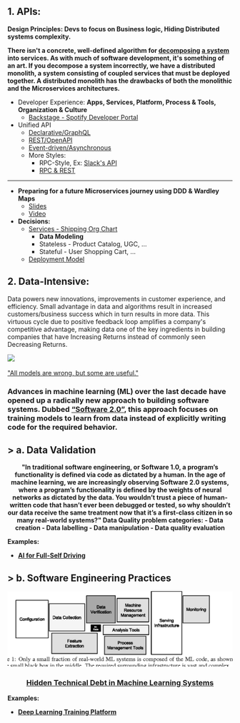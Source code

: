 ## 1. APIs: 
**Design Principles: Devs to focus on Business logic, Hiding Distributed systems complexity.**

**There isn't a concrete, well-defined algorithm for [decomposing](https://blog.acolyer.org/2016/09/05/on-the-criteria-to-be-used-in-decomposing-systems-into-modules/) [a system](https://queue.acm.org/detail.cfm?id=3395214) into services. As with much of software development, it's something of an art. If you decompose a system incorrectly, we have a distributed monolith, a system consisting of coupled services that must be deployed together. A distributed monolith has the drawbacks of both the monolithic and the Microservices architectures.** <br/>
   * Developer Experience: **Apps, Services, Platform,  Process & Tools, Organization & Culture**
     * [Backstage - Spotify Developer Portal](https://labs.spotify.com/2020/04/21/how-we-use-backstage-at-spotify/) 
   * Unified API
     * [Declarative/GraphQL](https://reactjs.org/blog/2015/05/01/graphql-introduction.html)  
     * [REST/OpenAPI](https://github.com/OAI/OpenAPI-Specification/)
     * [Event-driven/Asynchronous](https://www.asyncapi.com/)
     * More Styles:
       * RPC-Style, Ex: [Slack's API](https://api.slack.com/web)
       * [RPC & REST](https://cloud.google.com/blog/products/api-management/understanding-grpc-openapi-and-rest-and-when-to-use-them)
       
---     
* **Preparing for a future Microservices journey using DDD & Wardley Maps**
  - [Slides](https://www.slideshare.net/SusanneKaiser3/preparing-for-a-future-microservices-journey-using-ddd-wardley-maps)
  - [Video](https://www.youtube.com/watch?v=1cnLMuBABo0)
 * **Decisions:**
     * [Services - Shipping Org Chart](https://lightstep.com/blog/the-only-good-reason-to-adopt-microservices/)
       * **Data Modeling**
       * Stateless - Product Catalog, UGC, ... 
       * Stateful - User Shopping Cart, ...
     * [Deployment Model](https://github.com/ankumar/Architecture/blob/master/Patterns/Run.md)

## 2. Data-Intensive:
Data powers new innovations, improvements in customer experience, and efficiency. Small advantage in data and algorithms result in increased customers/business success which in turn results in more data. This virtuous cycle due to positive feedback loop amplifies a company's competitive advantage, making data one of the key ingredients in building companies that have Increasing Returns instead of commonly seen Decreasing Returns.

![](https://miro.medium.com/max/1372/1*zOp70MCQ-uhaS7lUVAhATA.png)
<p> <a href="https://www.itsonlyamodel.com/">"All models are wrong, but some are useful."</a> </p>

### Advances in machine learning (ML) over the last decade have opened up a radically new approach to building software systems. Dubbed [“Software 2.0”](https://medium.com/@karpathy/software-2-0-a64152b37c35), this approach focuses on training models to learn from data instead of explicitly writing code for the required behavior. 
## > a. Data Validation 
<p align="center"> <b> "In traditional software engineering, or Software 1.0, a program’s functionality is defined via code as dictated by a human. In the age of machine learning, we are increasingly observing Software 2.0 systems, where a program’s functionality is defined by the weights of neural networks as dictated by the data. You wouldn’t trust a piece of human-written code that hasn’t ever been debugged or tested, so why shouldn’t our data receive the same treatment now that it’s a first-class citizen in so many real-world systems?"
Data Quality problem categories:
- Data creation
- Data labelling
- Data manipulation
- Data quality evaluation 

**Examples:**
* [AI for Full-Self Driving](https://www.youtube.com/watch?v=hx7BXih7zx8)

## > b. Software Engineering Practices
![](https://github.com/ankumar/Architecture/blob/master/images/Hidden%20Technical%20Debt%20in%20ML%20Systems.png)
### <p align="center"> [Hidden Technical Debt in Machine Learning Systems](https://papers.nips.cc/paper/5656-hidden-technical-debt-in-machine-learning-systems.pdf) </p>
   
**Examples:**
* [Deep Learning Training Platform](https://determined.ai/developers/)
 
